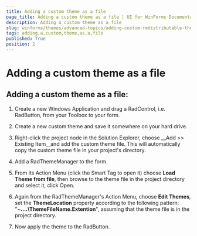 ```yaml
---
title: Adding a custom theme as a file
page_title: Adding a custom theme as a file | UI for WinForms Documentation
description: Adding a custom theme as a file
slug: winforms/themes/advanced-topics/adding-custom-redistributable-themes-to-your-application-/adding-a-custom-theme-as-a-file
tags: adding,a,custom,theme,as,a,file
published: True
position: 2
---
```


# Adding a custom theme as a file



## Adding a custom theme as a file:

1. Create a new Windows Application and drag a RadControl, i.e. RadButton, from your Toolbox to your form. 


1. Create a new custom theme and save it somewhere on your hard drive. 


1. Right-click the project node in the Solution Explorer, choose __Add >> Existing Item__and add the custom theme file. This will automatically copy the custom theme file in your project's directory. 


1. Add a RadThemeManager to the form. 


1. From its Action Menu (click the Smart Tag to open it) choose __Load Theme from file__, then browse to the theme file in the project directory and select it, click Open. 


1. Again from the RadThemeManager's Action Menu, choose __Edit Themes__, set the __ThemeLocation__ property according to the following pattern: "~__..\..\ThemeFileName.Extention__", assuming that the theme file is in the project directory. 


1. Now apply the theme to the RadButton. 

